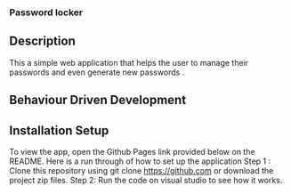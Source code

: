 ### Password locker

## Description
This a simple web application that helps the user to manage their passwords and even generate new passwords .

## Behaviour Driven Development

## Installation Setup
To view the app, open the Github Pages link provided below on the README. Here is a run through of how to set up the application Step 1 : Clone this repository using git clone https://github.com or download the project zip files. Step 2: Run the code on visual studio to see how it works.


